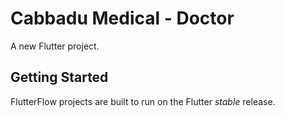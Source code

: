 # Cabbadu Medical - Doctor

A new Flutter project.

## Getting Started

FlutterFlow projects are built to run on the Flutter _stable_ release.

